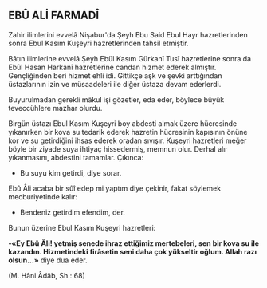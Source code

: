 ## EBÛ ALİ FARMADÎ

Zahir ilimlerini evvelâ Nişabur'da Şeyh Ebu Said Ebul Hayr hazretlerinden sonra Ebul Kasım Kuşeyri hazretlerinden tahsil etmiştir.

Bâtın ilimlerine evvelâ Şeyh Ebül Kasım Gürkanî Tusî hazretlerine sonra da Ebûl Ha­san Harkânî hazretlerine candan hizmet ede­rek almıştır. Gençliğinden beri hizmet ehli idi. Gittikçe aşk ve şevki arttığından üstazlarının izin ve müsaadeleri ile diğer üstaza devam eder­lerdi.

Buyurulmadan gerekli mâkul işi gözetler, eda eder, böylece büyük teveccühlere mazhar olurdu.

Birgün üstazı Ebul Kasım Kuşeyri boy abdesti almak üzere hücresinde yıkanırken bir ko­va su tedarik ederek hazretin hücresinin kapı­sının önüne kor ve su getirdiğini ihsas ederek oradan sıvışır. Kuşeyri hazretleri meğer böyle bir ziyade suya ihtiyaç hissedermiş, memnun olur. Derhal alır yıkanmasını, abdestini tamam­lar. Çıkınca:

-  Bu suyu kim getirdi, diye sorar.

Ebû Âli acaba bir sûî edep mi yaptım diye çekinir, fakat söylemek mecburiyetinde kalır:

-  Bendeniz getirdim efendim, der.

Bunun üzerine Ebul Kasım Kuşeyri hazretleri:

**-«Ey Ebû Âli! yetmiş senede ihraz ettiğimiz mertebeleri, sen bir kova su ile kazandın. Hizmetindeki firâsetin seni daha çok yükseltir oğ­lum. Allah razı olsun...»** diye dua eder.

(M. Hâni Âdâb, Sh.: 68)

